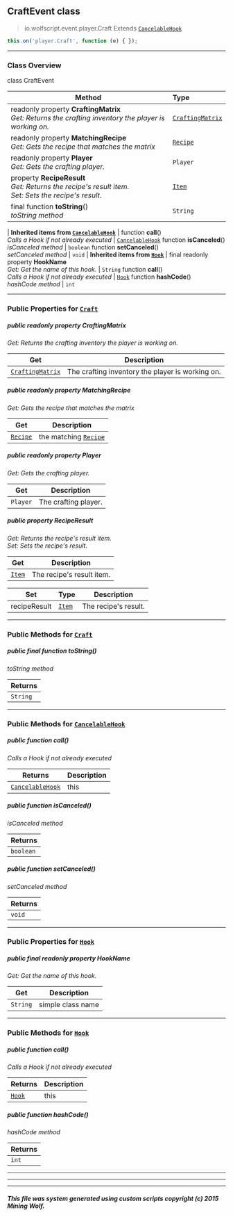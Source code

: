 ## CraftEvent __class__

>io.wolfscript.event.player.Craft
>Extends [`CancelableHook`](../../hook/CancelableHook.md)
``` javascript
this.on('player.Craft', function (e) { });
```


---

### Class Overview

class CraftEvent

Method | Type   
--- | :--- 
 readonly property __CraftingMatrix__ <br> _Get: Returns the crafting inventory the player is working on._ | [`CraftingMatrix`](../../api/inventory/CraftingMatrix.md)
 readonly property __MatchingRecipe__ <br> _Get: Gets the recipe that matches the matrix_ | [`Recipe`](../../api/inventory/recipes/Recipe.md)
 readonly property __Player__ <br> _Get: Gets the crafting player._ | `Player`
  property __RecipeResult__ <br> _Get: Returns the recipe's result item.<br>Set: Sets the recipe's result._ | [`Item`](../../api/inventory/Item.md)
final function __toString__() <br> _toString method_ | `String`
 |
__Inherited items from [`CancelableHook`](../../hook/CancelableHook.md)__ |
 function __call__() <br> _Calls a Hook if not already executed_ | [`CancelableHook`](../../hook/CancelableHook.md)
 function __isCanceled__() <br> _isCanceled method_ | `boolean`
 function __setCanceled__() <br> _setCanceled method_ | `void`
 |
__Inherited items from [`Hook`](../../hook/Hook.md)__ |
final readonly property __HookName__ <br> _Get: Get the name of this hook._ | `String`
 function __call__() <br> _Calls a Hook if not already executed_ | [`Hook`](../../hook/Hook.md)
 function __hashCode__() <br> _hashCode method_ | `int`







---


### Public Properties for [`Craft`](Craft.md)

##### <a id='craftingmatrix'></a>public  readonly property __CraftingMatrix__

_Get: Returns the crafting inventory the player is working on._

Get | Description
--- | --- 
[`CraftingMatrix`](../../api/inventory/CraftingMatrix.md) | The crafting inventory the player is working on.



##### <a id='matchingrecipe'></a>public  readonly property __MatchingRecipe__

_Get: Gets the recipe that matches the matrix_

Get | Description
--- | --- 
[`Recipe`](../../api/inventory/recipes/Recipe.md) | the matching [`Recipe`](../../api/inventory/recipes/Recipe.md)



##### <a id='player'></a>public  readonly property __Player__

_Get: Gets the crafting player._

Get | Description
--- | --- 
`Player` | The crafting player.



##### <a id='reciperesult'></a>public   property __RecipeResult__

_Get: Returns the recipe's result item.<br>Set: Sets the recipe's result._

Get | Description
--- | --- 
[`Item`](../../api/inventory/Item.md) | The recipe's result item.

Set | Type | Description  
--- | --- | --- 
recipeResult | [`Item`](../../api/inventory/Item.md) | The recipe's result.


---

### Public Methods for [`Craft`](Craft.md)

##### <a id='tostring'></a>public final function __toString__()

_toString method_

Returns | 
--- | 
`String` |


---

### Public Methods for [`CancelableHook`](../../hook/CancelableHook.md)

##### <a id='call'></a>public  function __call__()

_Calls a Hook if not already executed_

Returns | Description
--- | --- 
[`CancelableHook`](../../hook/CancelableHook.md) | this


##### <a id='iscanceled'></a>public  function __isCanceled__()

_isCanceled method_

Returns | 
--- | 
`boolean` |


##### <a id='setcanceled'></a>public  function __setCanceled__()

_setCanceled method_

Returns | 
--- | 
`void` |


---

### Public Properties for [`Hook`](../../hook/Hook.md)

##### <a id='hookname'></a>public final readonly property __HookName__

_Get: Get the name of this hook._

Get | Description
--- | --- 
`String` | simple class name



---

### Public Methods for [`Hook`](../../hook/Hook.md)

##### <a id='call'></a>public  function __call__()

_Calls a Hook if not already executed_

Returns | Description
--- | --- 
[`Hook`](../../hook/Hook.md) | this


##### <a id='hashcode'></a>public  function __hashCode__()

_hashCode method_

Returns | 
--- | 
`int` |


---


---


---


##### This file was system generated using custom scripts copyright (c) 2015 Mining Wolf.
	

